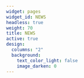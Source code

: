 ```yaml
---
widget: pages
widget_id: NEWS
headless: true
weight: 70
title: NEWS
active: true
design:
  columns: "2"
  background:
    text_color_light: false
    image_darken: 0
---
```

